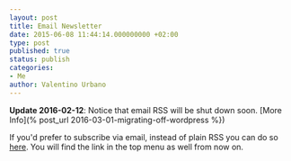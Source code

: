 ```yaml
---
layout: post
title: Email Newsletter
date: 2015-06-08 11:44:14.000000000 +02:00
type: post
published: true
status: publish
categories:
- Me
author: Valentino Urbano 
---
```


**Update 2016-02-12**: Notice that email RSS will be shut down soon. [More Info](% post_url 2016-03-01-migrating-off-wordpress %})

If you'd prefer to subscribe via email, instead of plain RSS you can do so [here][0]. You will find the link in the top menu as well from now on.


[0]: http://eepurl.com/bpJ3Ib